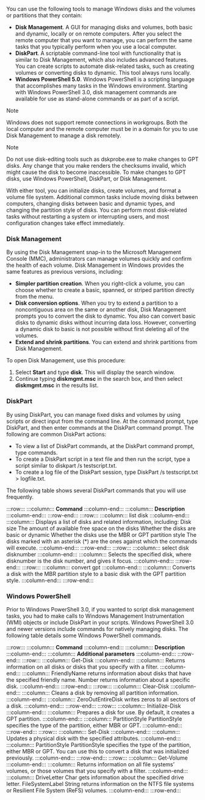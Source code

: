 You can use the following tools to manage Windows disks and the volumes or partitions that they contain:

 -  **Disk Management**. A GUI for managing disks and volumes, both basic and dynamic, locally or on remote computers. After you select the remote computer that you want to manage, you can perform the same tasks that you typically perform when you use a local computer.
 -  **DiskPart**. A scriptable command-line tool with functionality that is similar to Disk Management, which also includes advanced features. You can create scripts to automate disk-related tasks, such as creating volumes or converting disks to dynamic. This tool always runs locally.
 -  **Windows PowerShell 5.0**. Windows PowerShell is a scripting language that accomplishes many tasks in the Windows environment. Starting with Windows PowerShell 3.0, disk management commands are available for use as stand-alone commands or as part of a script.

> [!NOTE]
> Windows does not support remote connections in workgroups. Both the local computer and the remote computer must be in a domain for you to use Disk Management to manage a disk remotely.

> [!NOTE]
> Do not use disk-editing tools such as dskprobe.exe to make changes to GPT disks. Any change that you make renders the checksums invalid, which might cause the disk to become inaccessible. To make changes to GPT disks, use Windows PowerShell, DiskPart, or Disk Management.

With either tool, you can initialize disks, create volumes, and format a volume file system. Additional common tasks include moving disks between computers, changing disks between basic and dynamic types, and changing the partition style of disks. You can perform most disk-related tasks without restarting a system or interrupting users, and most configuration changes take effect immediately.

### Disk Management

By using the Disk Management snap-in to the Microsoft Management Console (MMC), administrators can manage volumes quickly and confirm the health of each volume. Disk Management in Windows provides the same features as previous versions, including:

 -  **Simpler partition creation**. When you right-click a volume, you can choose whether to create a basic, spanned, or striped partition directly from the menu.
 -  **Disk conversion options**. When you try to extend a partition to a noncontiguous area on the same or another disk, Disk Management prompts you to convert the disk to dynamic. You also can convert basic disks to dynamic disks without incurring data loss. However, converting a dynamic disk to basic is not possible without first deleting all of the volumes.
 -  **Extend and shrink partitions**. You can extend and shrink partitions from Disk Management.

To open Disk Management, use this procedure:

1.  Select **Start** and type **disk**. This will display the search window.
2.  Continue typing **diskmgmt.msc** in the search box, and then select **diskmgmt.msc** in the results list.

### DiskPart

By using DiskPart, you can manage fixed disks and volumes by using scripts or direct input from the command line. At the command prompt, type DiskPart, and then enter commands at the DiskPart command prompt. The following are common DiskPart actions:

 -  To view a list of DiskPart commands, at the DiskPart command prompt, type commands.
 -  To create a DiskPart script in a text file and then run the script, type a script similar to diskpart /s testscript.txt.
 -  To create a log file of the DiskPart session, type DiskPart /s testscript.txt &gt; logfile.txt.

The following table shows several DiskPart commands that you will use frequently.

:::row:::
  :::column:::
    **Command**
  :::column-end:::
  :::column:::
    **Description**
  :::column-end:::
:::row-end:::
:::row:::
  :::column:::
    list disk
  :::column-end:::
  :::column:::
    Displays a list of disks and related information, including: Disk size The amount of available free space on the disks Whether the disks are basic or dynamic Whether the disks use the MBR or GPT partition style The disks marked with an asterisk (\*) are the ones against which the commands will execute.
  :::column-end:::
:::row-end:::
:::row:::
  :::column:::
    select disk disknumber
  :::column-end:::
  :::column:::
    Selects the specified disk, where disknumber is the disk number, and gives it focus.
  :::column-end:::
:::row-end:::
:::row:::
  :::column:::
    convert gpt
  :::column-end:::
  :::column:::
    Converts a disk with the MBR partition style to a basic disk with the GPT partition style.
  :::column-end:::
:::row-end:::


### Windows PowerShell

Prior to Windows PowerShell 3.0, if you wanted to script disk management tasks, you had to make calls to Windows Management Instrumentation (WMI) objects or include DiskPart in your scripts. Windows PowerShell 3.0 and newer versions include commands for natively managing disks. The following table details some Windows PowerShell commands.

:::row:::
  :::column:::
    **Command**
  :::column-end:::
  :::column:::
    **Description**
  :::column-end:::
  :::column:::
    **Additional parameters**
  :::column-end:::
:::row-end:::
:::row:::
  :::column:::
    Get-Disk
  :::column-end:::
  :::column:::
    Returns information on all disks or disks that you specify with a filter.
  :::column-end:::
  :::column:::
    FriendlyName returns information about disks that have the specified friendly name. Number returns information about a specific disk.
  :::column-end:::
:::row-end:::
:::row:::
  :::column:::
    Clear-Disk
  :::column-end:::
  :::column:::
    Cleans a disk by removing all partition information.
  :::column-end:::
  :::column:::
    ZeroOutEntireDisk writes zeros to all sectors of a disk.
  :::column-end:::
:::row-end:::
:::row:::
  :::column:::
    Initialize-Disk
  :::column-end:::
  :::column:::
    Prepares a disk for use. By default, it creates a GPT partition.
  :::column-end:::
  :::column:::
    PartitionStyle PartitionStyle specifies the type of the partition, either MBR or GPT.
  :::column-end:::
:::row-end:::
:::row:::
  :::column:::
    Set-Disk
  :::column-end:::
  :::column:::
    Updates a physical disk with the specified attributes.
  :::column-end:::
  :::column:::
    PartitionStyle PartitionStyle specifies the type of the partition, either MBR or GPT. You can use this to convert a disk that was initialized previously.
  :::column-end:::
:::row-end:::
:::row:::
  :::column:::
    Get-Volume
  :::column-end:::
  :::column:::
    Returns information on all file systems’ volumes, or those volumes that you specify with a filter.
  :::column-end:::
  :::column:::
    DriveLetter Char gets information about the specified drive letter. FileSystemLabel String returns information on the NTFS file systems or Resilient File System (ReFS) volumes.
  :::column-end:::
:::row-end:::
